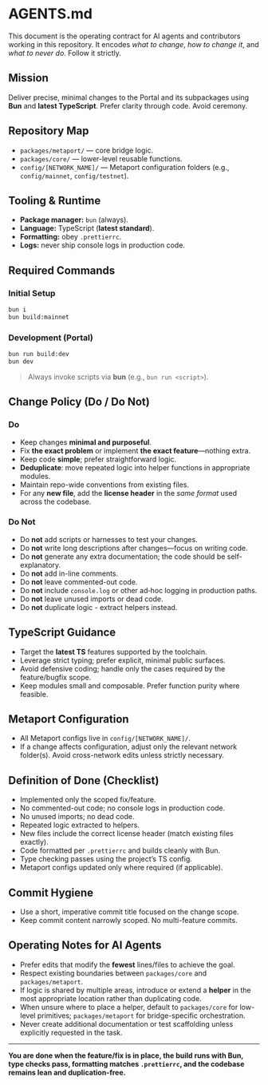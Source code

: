 # AGENTS.md

This document is the operating contract for AI agents and contributors working in this repository. It encodes *what to change*, *how to change it*, and *what to never do*. Follow it strictly.

## Mission

Deliver precise, minimal changes to the Portal and its subpackages using **Bun** and **latest TypeScript**. Prefer clarity through code. Avoid ceremony.

## Repository Map

* `packages/metaport/` — core bridge logic.
* `packages/core/` — lower-level reusable functions.
* `config/[NETWORK_NAME]/` — Metaport configuration folders (e.g., `config/mainnet`, `config/testnet`).

## Tooling & Runtime

* **Package manager:** `bun` (always).
* **Language:** TypeScript (**latest standard**).
* **Formatting:** obey `.prettierrc`.
* **Logs:** never ship console logs in production code.

## Required Commands

### Initial Setup

```bash
bun i
bun build:mainnet
```

### Development (Portal)

```bash
bun run build:dev
bun dev
```

> Always invoke scripts via **bun** (e.g., `bun run <script>`).

## Change Policy (Do / Do Not)

### Do

* Keep changes **minimal and purposeful**.
* Fix **the exact problem** or implement **the exact feature**—nothing extra.
* Keep code **simple**; prefer straightforward logic.
* **Deduplicate**: move repeated logic into helper functions in appropriate modules.
* Maintain repo-wide conventions from existing files.
* For any **new file**, add the **license header** in the *same format* used across the codebase.

### Do Not

* Do **not** add scripts or harnesses to test your changes.
* Do **not** write long descriptions after changes—focus on writing code.
* Do **not** generate any extra documentation; the code should be self-explanatory.
* Do **not** add in-line comments.
* Do **not** leave commented-out code.
* Do **not** include `console.log` or other ad‑hoc logging in production paths.
* Do **not** leave unused imports or dead code.
* Do **not** duplicate logic - extract helpers instead.

## TypeScript Guidance

* Target the **latest TS** features supported by the toolchain.
* Leverage strict typing; prefer explicit, minimal public surfaces.
* Avoid defensive coding; handle only the cases required by the feature/bugfix scope.
* Keep modules small and composable. Prefer function purity where feasible.

## Metaport Configuration

* All Metaport configs live in `config/[NETWORK_NAME]/`.
* If a change affects configuration, adjust only the relevant network folder(s). Avoid cross-network edits unless strictly necessary.

## Definition of Done (Checklist)

* Implemented only the scoped fix/feature.
* No commented-out code; no console logs in production code.
* No unused imports; no dead code.
* Repeated logic extracted to helpers.
* New files include the correct license header (match existing files exactly).
* Code formatted per `.prettierrc` and builds cleanly with Bun.
* Type checking passes using the project’s TS config.
* Metaport configs updated only where required (if applicable).

## Commit Hygiene

* Use a short, imperative commit title focused on the change scope.
* Keep commit content narrowly scoped. No multi-feature commits.

## Operating Notes for AI Agents

* Prefer edits that modify the **fewest** lines/files to achieve the goal.
* Respect existing boundaries between `packages/core` and `packages/metaport`.
* If logic is shared by multiple areas, introduce or extend a **helper** in the most appropriate location rather than duplicating code.
* When unsure where to place a helper, default to `packages/core` for low-level primitives; `packages/metaport` for bridge-specific orchestration.
* Never create additional documentation or test scaffolding unless explicitly requested in the task.

***

**You are done when the feature/fix is in place, the build runs with Bun, type checks pass, formatting matches `.prettierrc`, and the codebase remains lean and duplication-free.**
